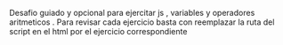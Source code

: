 Desafio guiado y opcional para ejercitar js , variables y operadores aritmeticos . Para revisar cada ejercicio basta con reemplazar la ruta del script en el html por el ejercicio correspondiente
